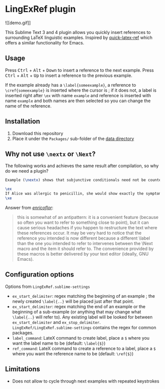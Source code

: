 LingExRef plugin
=============================================

![[demo.gif]]

This Sublime Text 3 and 4 plugin allows you quickly insert references to surrounding LaTeX linguistic examples. Inspired by [quick-latex-ref](https://github.com/enricoflor/quick-latex-ref) which offers a similar functionality for Emacs.

## Usage

 Press <kbd>Ctrl</kbd> + <kbd>Alt</kbd> + <kbd>Down</kbd> to insert a reference to the next example.  Press <kbd>Ctrl</kbd> + <kbd>Alt</kbd> + <kbd>Up</kbd> to insert a reference to the previous example. 

 If the example already has a `\label{someexample}`, a reference to `\cref{someexample}` is inserted where the cursor is ; if it does not, a label is inserted right after `\ex` with name `example` and reference is inserted with name `example` and both names are then selected so you can change the name of the reference.
 
## Installation

  1. Download this repository
  2. Place it under the `Packages/` sub-folder of the [data directory](https://www.docs.sublimetext.info/en/latest/basic_concepts.html#the-data-directory)

## Why not use `\nextx` or `\Next`?

The following works and achieves the same result after compilation, so why do we need a plugin?

```latex
Example (\nextx) shows that subjunctive conditionals need not be counterfactual

\ex
If Alice was allergic to penicillin, she would show exactly the symptoms she's showing right now.
\xe
```

Answer from [*enricoflor*](https://github.com/enricoflor/quick-latex-ref):

> this is somewhat of an antipattern: it is a convenient feature (because so often you want to refer to something close to point), but it can cause serious headaches if you happen to restructure the text where these references occur. It may be very hard to notice that the reference you intended is now different because a different \label than the one you intended to refer to intervenes between the \Next macro and the item it should refer to. The convenience provided by these macros is better delivered by your text editor (ideally, GNU Emacs).


## Configuration options

Options from `LingExRef.sublime-settings`

 - `ex_start_delimiter`: regex matching the beginning of an example ; the newly created `\label{..}` will be placed just after that point.
 - `ex_start_delimiter`: regex matching the end of an example or the beginning of a sub-example (or anything that may change what `\label{..}` will refer to). Any existing label will be looked for between `ex_start_delimiter` and `ex_stop_delimiter`. `LingExRef/LingExRef.sublime-settings` contains the regex for common packages.
 - `label_command`: LateX command to create label, place a `$` where you want the label name to be (default: `\label{$}`)
 - `ref_command`: LateX command to create a reference to a label, place a `$` where you want the reference name to be (default: `\ref{$}`)

## Limitations

  - Does not allow to cycle through next examples with repeated keystrokes

